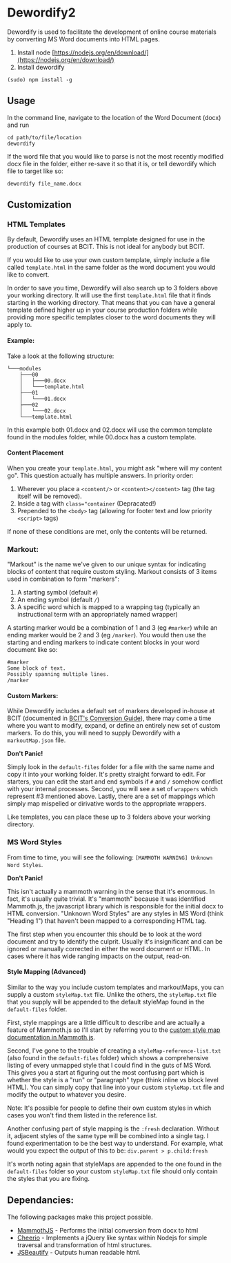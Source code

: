 # Dewordify2

Dewordify is used to facilitate the development of online course materials by converting MS Word documents into HTML pages.

1. Install node [https://nodejs.org/en/download/](https://nodejs.org/en/download/)
2. Install dewordify

```
(sudo) npm install -g
```

## Usage
In the command line, navigate to the location of the Word Document (docx) and run

```
cd path/to/file/location
dewordify
```
If the word file that you would like to parse is not the most recently modified docx file in the folder, either re-save it so that it is, or tell dewordify which file to target like so:

```
dewordify file_name.docx
```
## Customization

### HTML Templates
By default, Dewordify uses an HTML template designed for use in the production of courses at BCIT.  This is not ideal for anybody but BCIT.

If you would like to use your own custom template, simply include a file called `template.html` in the same folder as the word document you would like to convert.

In order to save you time, Dewordify will also search up to 3 folders above your working directory.  It will use the first `template.html` file that it finds starting in the working directory.  That means that you can have a general template defined higher up in your course production folders while providing more specific templates closer to the word documents they will apply to.

#### Example:
Take a look at the following structure:
```
└───modules
    ├───00
    │   ├───00.docx
    │   └───template.html	 
    ├───01
    │   └───01.docx
    ├───02
    │   └───02.docx
    └───template.html
```
In this example both 01.docx and 02.docx will use the common template found in the modules folder, while 00.docx has a custom template.

#### Content Placement
When you create your `template.html`, you might ask "where will my content go".  This question actually has multiple answers.  In priority order:
1. Wherever you place a `<content/>` or `<content></content>` tag (the tag itself will be removed).
2. Inside a tag with `class="container` (Depracated!)
3. Prepended to the `<body>` tag (allowing for footer text and low priority `<script>` tags)

If none of these conditions are met, only the contents will be returned.

### Markout:
"Markout" is the name we've given to our unique syntax for indicating blocks of content that require custom styling.  Markout consists of 3 items used in combination to form "markers":

1. A starting symbol (default `#`)
2. An ending symbol (default `/`)
3. A specific word which is mapped to a wrapping tag (typically an instructional term with an appropriately named wrapper)

A starting marker would be a combination of 1 and 3 (eg `#marker`) while an ending marker would be 2 and 3 (eg `/marker`).  You would then use the starting and ending markers to indicate content blocks in your word document like so: 

```
#marker
Some block of text.
Possibly spanning multiple lines.
/marker
```

#### Custom Markers:
While Dewordify includes a default set of markers developed in-house at BCIT (documented in [BCIT's Conversion Guide](https://ltc.bcit.ca/courseproduction/conversionguide/)), there may come a time where you want to modify, expand, or define an entirely new set of custom markers.  To do this, you will need to supply Dewordify with a `markoutMap.json` file.  

**Don't Panic!**

Simply look in the `default-files` folder for a file with the same name and copy it into your working folder.  It's pretty straight forward to edit.  For starters, you can edit the start and end symbols if `#` and `/` somehow conflict with your internal processes.  Second, you will see a set of `wrappers` which represent #3 mentioned above.  Lastly, there are a set of mappings which simply map mispelled or dirivative words to the appropriate wrappers.

Like templates, you can place these up to 3 folders above your working directory.

### MS Word Styles
From time to time, you will see the following: `[MAMMOTH WARNING] Unknown Word Styles`.

**Don't Panic!**

This isn't actually a mammoth warning in the sense that it's enormous.  In fact, it's usually quite trivial.  It's "mammoth" because it was identified Mammoth.js, the javascript library which is responsible for the initial docx to HTML conversion.  "Unknown Word Styles" are any styles in MS Word (think "Heading 1") that haven't been mapped to a corresponding HTML tag.

The first step when you encounter this should be to look at the word document and try to identify the culprit.  Usually it's insignificant and can be ignored or manually corrected in either the word document or HTML.  In cases where it has wide ranging impacts on the output, read-on.

#### Style Mapping (Advanced)
Similar to the way you include custom templates and markoutMaps, you can supply a custom `styleMap.txt` file.  Unlike the others, the `styleMap.txt` file that you supply will be appended to the default styleMap found in the `default-files` folder.

First, style mappings are a little difficult to describe and are actually a feature of Mammoth.js so I'll start by referring you to the [custom style map documentation in Mammoth.js](https://github.com/mwilliamson/mammoth.js#custom-style-map).

Second, I've gone to the trouble of creating a `styleMap-reference-list.txt` (also found in the `default-files` folder) which shows a comprehensive listing of every unmapped style that I could find in the guts of MS Word.  This gives you a start at figuring out the most confusing part which is whether the style is a "run" or "paragraph" type (think inline vs block level HTML).  You can simply copy that line into your custom `styleMap.txt` file and modify the output to whatever you desire.  

Note: It's possible for people to define their own custom styles in which cases you won't find them listed in the reference list.

Another confusing part of style mapping is the `:fresh` declaration.  Without it, adjacent styles of the same type will be combined into a single tag.  I found experimentation to be the best way to understand.  For example, what would you expect the output of this to be: `div.parent > p.child:fresh`

It's worth noting again that styleMaps are appended to the one found in the `default-files` folder so your custom `styleMap.txt` file should only contain the styles that you are fixing.

## Dependancies:
The following packages make this project possible.
* [MammothJS](https://www.npmjs.com/package/mammoth) - Performs the initial conversion from docx to html
* [Cheerio](https://www.npmjs.com/package/cheerio) - Implements a jQuery like syntax within Nodejs for simple traversal and transformation of html structures.
* [JSBeautify](https://www.npmjs.com/package/js-beautify) - Outputs human readable html.
